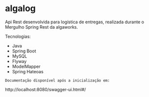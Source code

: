 # algalog



Api Rest desenvolvida para logística de entregas, realizada durante o Mergulho Spring Rest da algaworks.

Tecnologias:
- Java 
- Spring Boot
- MySQL
- Flyway
- ModelMapper
- Spring Hateoas

`Documentação disponível após a inicialização em:`


http://localhost:8080/swagger-ui.html#/
